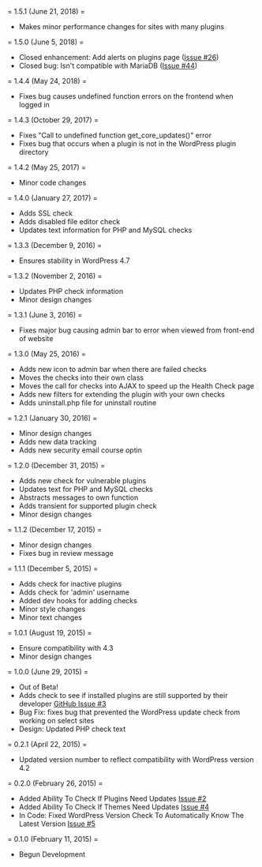 = 1.5.1 (June 21, 2018) =
* Makes minor performance changes for sites with many plugins

= 1.5.0 (June 5, 2018) =
* Closed enhancement: Add alerts on plugins page ([Issue #26](https://github.com/fpcorso/wordpress-health-check/issues/26))
* Closed bug: Isn't compatible with MariaDB ([Issue #44](https://github.com/fpcorso/wordpress-health-check/issues/44))

= 1.4.4 (May 24, 2018) =
* Fixes bug causes undefined function errors on the frontend when logged in

= 1.4.3 (October 29, 2017) =
* Fixes "Call to undefined function get_core_updates()" error
* Fixes bug that occurs when a plugin is not in the WordPress plugin directory

= 1.4.2 (May 25, 2017) =
* Minor code changes

= 1.4.0 (January 27, 2017) =
* Adds SSL check
* Adds disabled file editor check
* Updates text information for PHP and MySQL checks

= 1.3.3 (December 9, 2016) =
* Ensures stability in WordPress 4.7

= 1.3.2 (November 2, 2016) =
* Updates PHP check information
* Minor design changes

= 1.3.1 (June 3, 2016) =
* Fixes major bug causing admin bar to error when viewed from front-end of website

= 1.3.0 (May 25, 2016) =
* Adds new icon to admin bar when there are failed checks
* Moves the checks into their own class
* Moves the call for checks into AJAX to speed up the Health Check page
* Adds new filters for extending the plugin with your own checks
* Adds uninstall.php file for uninstall routine

= 1.2.1 (January 30, 2016) =
* Minor design changes
* Adds new data tracking
* Adds new security email course optin

= 1.2.0 (December 31, 2015) =
* Adds new check for vulnerable plugins
* Updates text for PHP and MySQL checks
* Abstracts messages to own function
* Adds transient for supported plugin check
* Minor design changes

= 1.1.2 (December 17, 2015) =
* Minor design changes
* Fixes bug in review message

= 1.1.1 (December 5, 2015) =
* Adds check for inactive plugins
* Adds check for 'admin' username
* Added dev hooks for adding checks
* Minor style changes
* Minor text changes

= 1.0.1 (August 19, 2015) =
* Ensure compatibility with 4.3
* Minor design changes

= 1.0.0 (June 29, 2015) =
* Out of Beta!
* Adds check to see if installed plugins are still supported by their developer [GitHub Issue #3](https://github.com/fpcorso/wordpress-health-check/issues/3)
* Bug Fix: fixes bug that prevented the WordPress update check from working on select sites
* Design: Updated PHP check text

= 0.2.1 (April 22, 2015) =
* Updated version number to reflect compatibility with WordPress version 4.2

= 0.2.0 (February 26, 2015) =
* Added Ability To Check If Plugins Need Updates [Issue #2](https://github.com/fpcorso/wordpress-health-check/issues/2)
* Added Ability To Check If Themes Need Updates [Issue #4](https://github.com/fpcorso/wordpress-health-check/issues/4)
* In Code: Fixed WordPress Version Check To Automatically Know The Latest Version [Issue #5](https://github.com/fpcorso/wordpress-health-check/issues/5)

= 0.1.0 (February 11, 2015) =
* Begun Development